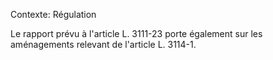 Contexte: Régulation

Le rapport prévu à l'article L. 3111-23 porte également sur les aménagements relevant de l'article L. 3114-1.